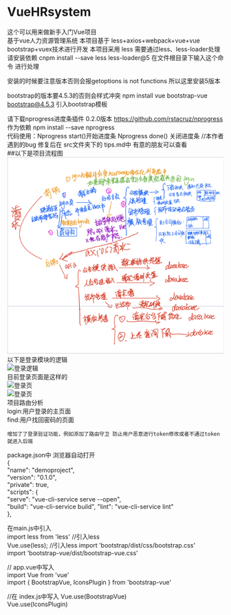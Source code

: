 # VueHRsystem
这个可以用来做新手入门Vue项目  
基于vue人力资源管理系统
 本项目基于 less+axios+webpack+vue+vue bootstrap+vuex技术进行开发
本项目采用 less 需要通过less、less-loader处理
请安装依赖 cnpm install --save less less-loader@5 在文件根目录下输入这个命令 进行处理

安装的时候要注意版本否则会报getoptions is not functions 所以这里安装5版本

bootstrap的版本要4.5.3的否则会样式冲突
npm install vue bootstrap-vue bootstrap@4.5.3  引入bootstrap模板 

 请下载nprogress进度条插件 0.2.0版本  https://github.com/rstacruz/nprogress  作为依赖
   npm install --save nprogress  
   代码使用：Nprogress start()开始进度条
            Nprogress done()  关闭进度条
    //本作者遇到的bug 修复后在 src文件夹下的 tips.md中 有意的朋友可以查看  
    ##以下是项目流程图  
   ![流程图](https://github.com/Guiuiuier/VueSystem/blob/main/public/Introduce%20image/%E6%B5%81%E7%A8%8B.png)  
  以下是登录模块的逻辑  
  ![登录逻辑](https://github.com/Guiuiuier/VueHRsystem/blob/main/public/Introduce%20image/%E7%99%BB%E5%BD%95%E9%80%BB%E8%BE%91.png)  
  目前登录页面是这样的  
  ![登录页](https://github.com/Guiuiuier/VueHRsystem/blob/main/public/Introduce%20image/5902d342247d8ffd3e0bbf7c1b380c9.png)  
  ![登录页](https://github.com/Guiuiuier/VueHRsystem/blob/main/public/Introduce%20image/ff6928a06d706a1bb6263c3771a9c26.png)  
 项目路由分析  
 login:用户登录的主页面  
 find:用户找回密码的页面    
    
    增加了了登录验证功能，例如添加了路由守卫 防止用户恶意进行token修改或者不通过token就进入后端  



 package.json中  浏览器自动打开  
{  </br>
  "name": "demoproject",  
  "version": "0.1.0",  
  "private": true,  
  "scripts": {  
    "serve": "vue-cli-service serve  --open",  
    "build": "vue-cli-service build", 
    "lint": "vue-cli-service lint"  
  },  


在main.js中引入  
  import less from 'less' //引入less  
  Vue.use(less); //引入less 
  import 'bootstrap/dist/css/bootstrap.css'  
import 'bootstrap-vue/dist/bootstrap-vue.css'  
  
// app.vue中写入  
import Vue from 'vue'  
import { BootstrapVue, IconsPlugin } from 'bootstrap-vue'  

//在 index.js中写入 
Vue.use(BootstrapVue)  
Vue.use(IconsPlugin)  
  
